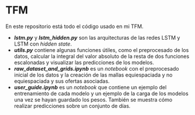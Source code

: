 # TFM

En este repositorio está todo el código usado en mi TFM.

- ***lstm.py*** y ***lstm_hidden.py*** son las arquitecturas de las redes LSTM y LSTM con *hidden state*.
- ***utils.py*** contiene algunas funciones útiles, como el preprocesado de los datos, calcular la integral del valor absoluto de la resta de dos funciones escalonadas y visualizar las predicciones de los modelos.
- ***raw_dataset_and_grids.ipynb*** es un *notebook* con el preprocesado inicial de los datos y la creación de las mallas equiespaciada y no equiespaciada y sus ofertas asociadas.
- ***user_guide.ipynb*** es un *notebook* que contiene un ejemplo del entrenamiento de cada modelo y un ejemplo de la carga de los modelos una vez se hayan guardado los pesos. También se muestra cómo realizar predicciones sobre un conjunto de días.
